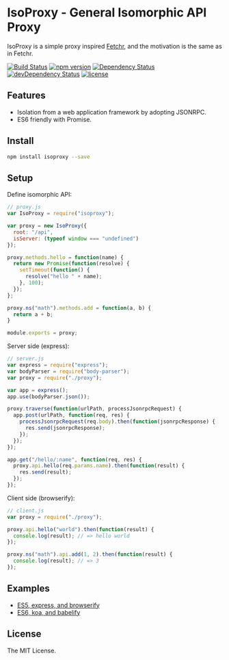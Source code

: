 # IsoProxy - General Isomorphic API Proxy

IsoProxy is a simple proxy inspired [Fetchr](https://github.com/yahoo/fetchr),
and the motivation is the same as in Fetchr.

[![Build Status](https://travis-ci.org/s-shin/isoproxy.svg)](https://travis-ci.org/s-shin/isoproxy)
[![npm version](https://badge.fury.io/js/isoproxy.svg)](http://badge.fury.io/js/isoproxy)
[![Dependency Status](https://david-dm.org/s-shin/isoproxy.svg)](https://david-dm.org/s-shin/isoproxy)
[![devDependency Status](https://david-dm.org/s-shin/isoproxy/dev-status.svg)](https://david-dm.org/s-shin/isoproxy#info=devDependencies)
[![license](https://img.shields.io/github/license/s-shin/isoproxy.svg)](https://github.com/s-shin/isoproxy/blob/master/LICENSE)

## Features

* Isolation from a web application framework by adopting JSONRPC.
* ES6 friendly with Promise.

## Install

```sh
npm install isoproxy --save
```

## Setup

Define isomorphic API:

```js
// proxy.js
var IsoProxy = require("isoproxy");

var proxy = new IsoProxy({
  root: "/api",
  isServer: (typeof window === "undefined")
});

proxy.methods.hello = function(name) {
  return new Promise(function(resolve) {
    setTimeout(function() {
      resolve("hello " + name);
    }, 100);
  });
};

proxy.ns("math").methods.add = function(a, b) {
  return a + b;
}

module.exports = proxy;
```

Server side (express):

```js
// server.js
var express = require("express");
var bodyParser = require("body-parser");
var proxy = require("./proxy");

var app = express();
app.use(bodyParser.json());

proxy.traverse(function(urlPath, processJsonrpcRequest) {
  app.post(urlPath, function(req, res) {
    processJsonrpcRequest(req.body).then(function(jsonrpcResponse) {
      res.send(jsonrpcResponse);
    });
  });
});

app.get("/hello/:name", function(req, res) {
  proxy.api.hello(req.params.name).then(function(result) {
    res.send(result);
  });
});
```

Client side (browserify):

```js
// client.js
var proxy = require("./proxy");

proxy.api.hello("world").then(function(result) {
  console.log(result); // => hello world
});

proxy.ns("math").api.add(1, 2).then(function(result) {
  console.log(result); // => 3
});
```

## Examples

* [ES5, express, and browserify](examples/express/)
* [ES6, koa, and babelify](examples/koa-es6/)

## License

The MIT License.
